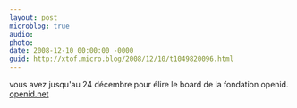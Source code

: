 ```yaml
---
layout: post
microblog: true
audio: 
photo: 
date: 2008-12-10 00:00:00 -0000
guid: http://xtof.micro.blog/2008/12/10/t1049820096.html
---
```

vous avez jusqu'au 24 décembre pour élire le board de la fondation openid. [openid.net](http://openid.net)
